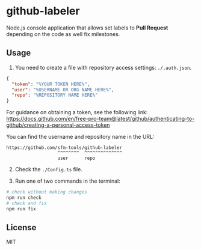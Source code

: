 # github-labeler

Node.js console application that allows set labels to **Pull Request** depending on the code as well fix milestones.

## Usage

1. You need to create a file with repository access settings: `./.auth.json`.

```json
{
  "token": "%YOUR TOKEN HERE%",
  "user": "%USERNAME OR ORG NAME HERE%",
  "repo": "%REPOSITORY NAME HERE%"
}
```

For guidance on obtaining a token, see the following link:
https://docs.github.com/en/free-pro-team@latest/github/authenticating-to-github/creating-a-personal-access-token

You can find the username and repository name in the URL:

```
https://github.com/sfm-tools/github-labeler
                   ^^^^^^^^  ^^^^^^^^^^^^^^
                   user      repo
```

2. Check the `./Config.ts` file.

3. Run one of two commands in the terminal:
```bash
# check without making changes
npm run check
# check and fix
npm run fix
```

## License
MIT
